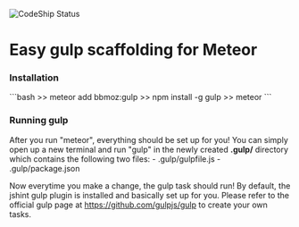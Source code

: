 ![CodeShip Status](https://codeship.com/projects/215bc240-b61d-0132-ac42-4286e2c721fd/status?branch=master)
<h1><b>Easy gulp scaffolding for Meteor</b></h1>

<h3>Installation</h3>
```bash
>> meteor add bbmoz:gulp
>> npm install -g gulp
>> meteor
```

<h3>Running gulp</h3>
After you run "meteor", everything should be set up for you! You can simply open up a new terminal and run "gulp" in the newly created <b>.gulp/</b> directory which contains the following two files:
- .gulp/gulpfile.js
- .gulp/package.json

Now everytime you make a change, the gulp task should run! By default, the jshint gulp plugin is installed and basically set up for you. Please refer to the official gulp page at https://github.com/gulpjs/gulp to create your own tasks.
